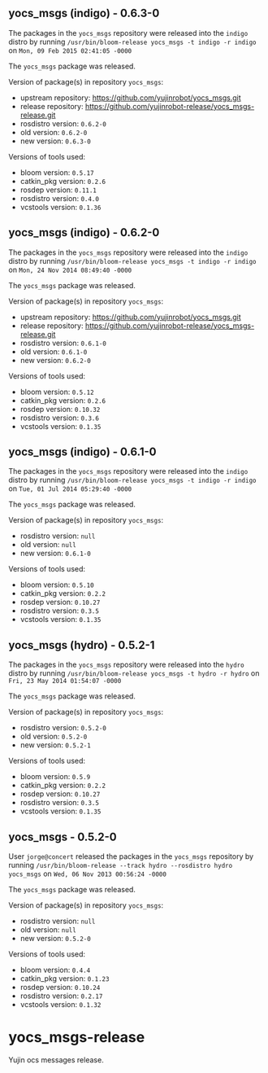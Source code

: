 ## yocs_msgs (indigo) - 0.6.3-0

The packages in the `yocs_msgs` repository were released into the `indigo` distro by running `/usr/bin/bloom-release yocs_msgs -t indigo -r indigo` on `Mon, 09 Feb 2015 02:41:05 -0000`

The `yocs_msgs` package was released.

Version of package(s) in repository `yocs_msgs`:
- upstream repository: https://github.com/yujinrobot/yocs_msgs.git
- release repository: https://github.com/yujinrobot-release/yocs_msgs-release.git
- rosdistro version: `0.6.2-0`
- old version: `0.6.2-0`
- new version: `0.6.3-0`

Versions of tools used:
- bloom version: `0.5.17`
- catkin_pkg version: `0.2.6`
- rosdep version: `0.11.1`
- rosdistro version: `0.4.0`
- vcstools version: `0.1.36`


## yocs_msgs (indigo) - 0.6.2-0

The packages in the `yocs_msgs` repository were released into the `indigo` distro by running `/usr/bin/bloom-release yocs_msgs -t indigo -r indigo` on `Mon, 24 Nov 2014 08:49:40 -0000`

The `yocs_msgs` package was released.

Version of package(s) in repository `yocs_msgs`:
- upstream repository: https://github.com/yujinrobot/yocs_msgs.git
- release repository: https://github.com/yujinrobot-release/yocs_msgs-release.git
- rosdistro version: `0.6.1-0`
- old version: `0.6.1-0`
- new version: `0.6.2-0`

Versions of tools used:
- bloom version: `0.5.12`
- catkin_pkg version: `0.2.6`
- rosdep version: `0.10.32`
- rosdistro version: `0.3.6`
- vcstools version: `0.1.35`


## yocs_msgs (indigo) - 0.6.1-0

The packages in the `yocs_msgs` repository were released into the `indigo` distro by running `/usr/bin/bloom-release yocs_msgs -t indigo -r indigo` on `Tue, 01 Jul 2014 05:29:40 -0000`

The `yocs_msgs` package was released.

Version of package(s) in repository `yocs_msgs`:
- rosdistro version: `null`
- old version: `null`
- new version: `0.6.1-0`

Versions of tools used:
- bloom version: `0.5.10`
- catkin_pkg version: `0.2.2`
- rosdep version: `0.10.27`
- rosdistro version: `0.3.5`
- vcstools version: `0.1.35`


## yocs_msgs (hydro) - 0.5.2-1

The packages in the `yocs_msgs` repository were released into the `hydro` distro by running `/usr/bin/bloom-release yocs_msgs -t hydro -r hydro` on `Fri, 23 May 2014 01:54:07 -0000`

The `yocs_msgs` package was released.

Version of package(s) in repository `yocs_msgs`:
- rosdistro version: `0.5.2-0`
- old version: `0.5.2-0`
- new version: `0.5.2-1`

Versions of tools used:
- bloom version: `0.5.9`
- catkin_pkg version: `0.2.2`
- rosdep version: `0.10.27`
- rosdistro version: `0.3.5`
- vcstools version: `0.1.35`


## yocs_msgs - 0.5.2-0

User `jorge@concert` released the packages in the `yocs_msgs` repository by running `/usr/bin/bloom-release --track hydro --rosdistro hydro yocs_msgs` on `Wed, 06 Nov 2013 00:56:24 -0000`

The `yocs_msgs` package was released.

Version of package(s) in repository `yocs_msgs`:
- rosdistro version: `null`
- old version: `null`
- new version: `0.5.2-0`

Versions of tools used:
- bloom version: `0.4.4`
- catkin_pkg version: `0.1.23`
- rosdep version: `0.10.24`
- rosdistro version: `0.2.17`
- vcstools version: `0.1.32`


yocs_msgs-release
=================

Yujin ocs messages release.
